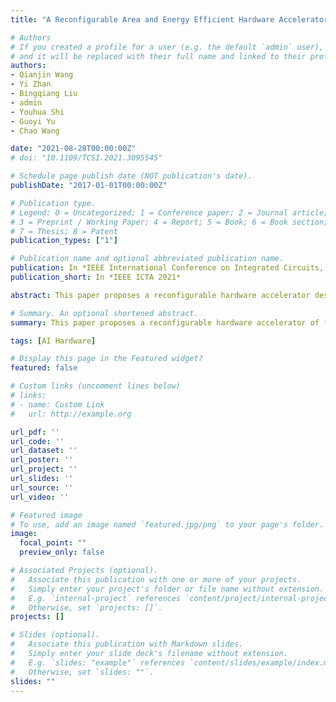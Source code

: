 ```yaml
---
title: "A Reconfigurable Area and Energy Efficient Hardware Accelerator of Five High-order Operators for Vision Sensor Based Robot Systems"

# Authors
# If you created a profile for a user (e.g. the default `admin` user), write the username (folder name) here 
# and it will be replaced with their full name and linked to their profile.
authors:
- Qianjin Wang
- Yi Zhan
- Bingqiang Liu
- admin
- Youhua Shi
- Guoyi Yu
- Chao Wang

date: "2021-08-28T00:00:00Z"
# doi: "10.1109/TCSI.2021.3095545"

# Schedule page publish date (NOT publication's date).
publishDate: "2017-01-01T00:00:00Z"

# Publication type.
# Legend: 0 = Uncategorized; 1 = Conference paper; 2 = Journal article;
# 3 = Preprint / Working Paper; 4 = Report; 5 = Book; 6 = Book section;
# 7 = Thesis; 8 = Patent
publication_types: ["1"]

# Publication name and optional abbreviated publication name.
publication: In *IEEE International Conference on Integrated Circuits, Technologies and Applications, 2021*
publication_short: In *IEEE ICTA 2021*

abstract: This paper proposes a reconfigurable hardware accelerator design of five major high-order operators for vision sensor based robot systems. These five high-order operators include convolution, median filtering, Euclidean distance, vector inner-product and iToF, which are intensively used in robot vision algorithms. In this work, a reconfigurable hardware accelerator design method for multiple high-order operators is proposed. FPGA implementation results show that the proposed design has achieved area efficiency with 17. 4% reduced LUTs and 44.02% reduced FFs against the baseline hardware design of the five high-order operators. Case studies of Laplace edge-detection and iToF benchmark demonstrate the energy efficiency of proposed design with 19.70% and 6.2% reduction in energy consumption, respectively.

# Summary. An optional shortened abstract.
summary: This paper proposes a reconfigurable hardware accelerator of five high-order operators for robot vision applications.

tags: [AI Hardware]

# Display this page in the Featured widget?
featured: false

# Custom links (uncomment lines below)
# links:
# - name: Custom Link
#   url: http://example.org

url_pdf: ''
url_code: ''
url_dataset: ''
url_poster: ''
url_project: ''
url_slides: ''
url_source: ''
url_video: ''

# Featured image
# To use, add an image named `featured.jpg/png` to your page's folder. 
image:
  focal_point: ""
  preview_only: false

# Associated Projects (optional).
#   Associate this publication with one or more of your projects.
#   Simply enter your project's folder or file name without extension.
#   E.g. `internal-project` references `content/project/internal-project/index.md`.
#   Otherwise, set `projects: []`.
projects: []

# Slides (optional).
#   Associate this publication with Markdown slides.
#   Simply enter your slide deck's filename without extension.
#   E.g. `slides: "example"` references `content/slides/example/index.md`.
#   Otherwise, set `slides: ""`.
slides: ""
---
```

